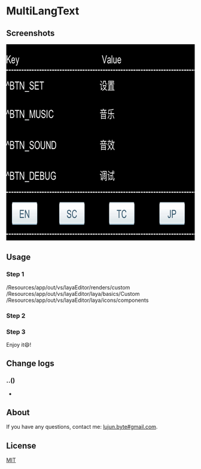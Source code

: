# MultiLangText

## Screenshots

<img src="/screenshots/MultiLangText_screen_record_1.0.0.gif" alt="MultiLangText_screen_record_1.0.0.gif" title="MultiLangText_screen_record_1.0.0.gif" width="741" height="524" />

## Usage

### Step 1

/Resources/app/out/vs/layaEditor/renders/custom
/Resources/app/out/vs/layaEditor/laya/basics/Custom
/Resources/app/out/vs/layaEditor/laya/icons/components


### Step 2



### Step 3

Enjoy it😄!

## Change logs

### ..()
- 

## About
If you have any questions, contact me: [lujun.byte#gmail.com](mailto:lujun.byte@gmail.com).

## License

[MIT](LICENSE)